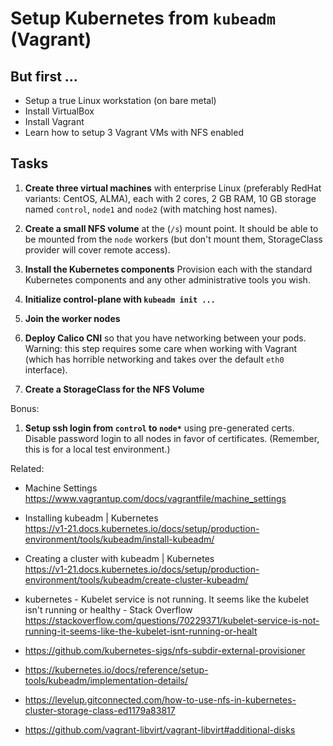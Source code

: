 # Setup Kubernetes from `kubeadm` (Vagrant)

## But first ...

* Setup a true Linux workstation (on bare metal)
* Install VirtualBox
* Install Vagrant
* Learn how to setup 3 Vagrant VMs with NFS enabled

## Tasks

1. **Create three virtual machines** with enterprise Linux (preferably
   RedHat variants: CentOS, ALMA), each with 2 cores, 2 GB RAM, 10 GB
   storage named `control`, `node1` and `node2` (with matching
   host names). 

1. **Create a small NFS volume** at the (`/s`) mount point. It should be
   able to be mounted from the `node` workers (but don't mount them,
   StorageClass provider will cover remote access).

1. **Install the Kubernetes components**
   Provision each with the standard Kubernetes components
   and any other administrative tools you wish.

1. **Initialize control-plane with `kubeadm init ...`**

1. **Join the worker nodes** 

1. **Deploy Calico CNI** so that you have networking between your pods.
   Warning: this step requires some care when working with Vagrant
   (which has horrible networking and takes over the default `eth0`
   interface).

1. **Create a StorageClass for the NFS Volume**

Bonus:

1. **Setup ssh login from `control` to `node*`** using pre-generated
   certs. Disable password login to all nodes in favor of certificates.
   (Remember, this is for a local test environment.)

Related:

* Machine Settings     
  <https://www.vagrantup.com/docs/vagrantfile/machine_settings>
* Installing kubeadm \| Kubernetes  
  <https://v1-21.docs.kubernetes.io/docs/setup/production-environment/tools/kubeadm/install-kubeadm/>
* Creating a cluster with kubeadm \| Kubernetes  
  <https://v1-21.docs.kubernetes.io/docs/setup/production-environment/tools/kubeadm/create-cluster-kubeadm/>
* kubernetes - Kubelet service is not running. It seems like the kubelet isn\'t running or healthy - Stack Overflow  
  <https://stackoverflow.com/questions/70229371/kubelet-service-is-not-running-it-seems-like-the-kubelet-isnt-running-or-healt>
* <https://github.com/kubernetes-sigs/nfs-subdir-external-provisioner>
* <https://kubernetes.io/docs/reference/setup-tools/kubeadm/implementation-details/>
* <https://levelup.gitconnected.com/how-to-use-nfs-in-kubernetes-cluster-storage-class-ed1179a83817>

* <https://github.com/vagrant-libvirt/vagrant-libvirt#additional-disks>
